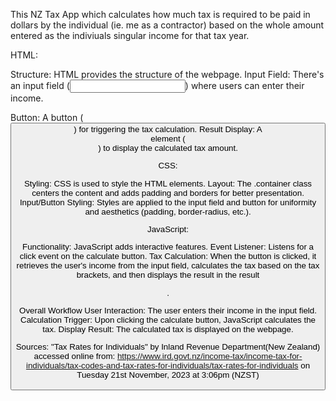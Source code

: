 This NZ Tax App which calculates how much tax is required to be paid in dollars by the individual (ie. me as a contractor) based on the whole amount entered as the indiviuals singular income for that tax year.

HTML:

Structure: HTML provides the structure of the webpage.
Input Field: There's an input field (<input type="number" id="incomeInput">) where users can enter their income.

Button: A button (<button id="calculateButton">) for triggering the tax calculation.
Result Display: A <div> element (<div id="result"></div>) to display the calculated tax amount.

CSS:

Styling: CSS is used to style the HTML elements.
Layout: The .container class centers the content and adds padding and borders for better presentation.
Input/Button Styling: Styles are applied to the input field and button for uniformity and aesthetics (padding, border-radius, etc.).

JavaScript:

Functionality: JavaScript adds interactive features.
Event Listener: Listens for a click event on the calculate button.
Tax Calculation: When the button is clicked, it retrieves the user's income from the input field, calculates the tax based on the tax brackets, and then displays the result in the result <div>.

Overall Workflow
User Interaction: The user enters their income in the input field.
Calculation Trigger: Upon clicking the calculate button, JavaScript calculates the tax.
Display Result: The calculated tax is displayed on the webpage.

Sources: 
"Tax Rates for Individuals" by Inland Revenue Department(New Zealand) accessed online from:
https://www.ird.govt.nz/income-tax/income-tax-for-individuals/tax-codes-and-tax-rates-for-individuals/tax-rates-for-individuals on Tuesday 21st November, 2023 at 3:06pm (NZST)
